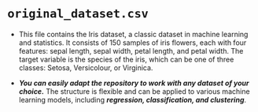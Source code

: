 # `original_dataset.csv`

- This file contains the Iris dataset, a classic dataset in machine learning and statistics. It consists of 150 samples of iris flowers, each with four features: sepal length, sepal width, petal length, and petal width. The target variable is the species of the iris, which can be one of three classes: Setosa, Versicolour, or Virginica.


- ***You can easily adapt the repository to work with any dataset of your choice.*** The structure is flexible and can be applied to various machine learning models, including ***regression, classification, and clustering***. 